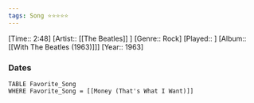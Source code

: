 ```yaml
---
tags: Song ⭐⭐⭐⭐⭐ 
---
```

[Time:: 2:48]
[Artist:: [[The Beatles]] ]
[Genre:: Rock]
[Played:: ]
[Album:: [[With The Beatles (1963)]]]
[Year:: 1963]
### Dates
````dataview
TABLE Favorite_Song
WHERE Favorite_Song = [[Money (That's What I Want)]]
````